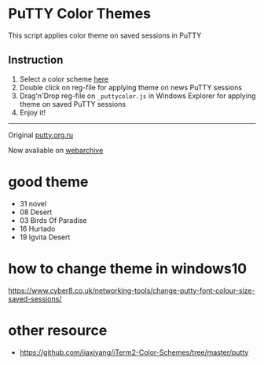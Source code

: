 # PuTTY Color Themes
This script applies color theme on saved sessions in PuTTY

## Instruction 
1. Select a color scheme [here](images/readme.md)
2. Double click on reg-file for applying theme on news PuTTY sessions 
3. Drag'n'Drop reg-file on `_puttycolor.js` in Windows Explorer for applying theme on saved PuTTY sessions
4. Enjoy it!



----
Original [putty.org.ru](http://putty.org.ru/themes/index.html)

Now avaliable on [webarchive]( https://web.archive.org/web/20151122030926/http://putty.org.ru:80/themes/index.html)

# good theme
*  31 novel
*  08 Desert
*  03 Birds Of Paradise
*  16 Hurtado
*  19 Igvita Desert
 # how to change theme in windows10
 https://www.cyber8.co.uk/networking-tools/change-putty-font-colour-size-saved-sessions/
 
 # other resource
 * https://github.com/jiaxiyang/iTerm2-Color-Schemes/tree/master/putty
